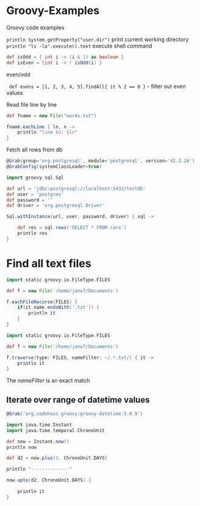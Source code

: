 # Groovy-Examples
Groovy code examples

`println System.getProperty("user.dir")` print current working directory  
`println "ls -la".execute().text` execute shell command  

```groovy
def isOdd = { int i -> (i & 1) as boolean }
def isEven = {int i -> ! isOdd(i) }
```
even/odd  

` def evens = [1, 2, 3, 4, 5].findAll{ it % 2 == 0 }` - filter out even values  

Read file line by line  

```groovy
def fname = new File("words.txt")

fname.eachLine { ln, n ->
    println "line $n: $ln"
}
```

Fetch all rows from db  

```groovy
@Grab(group='org.postgresql', module='postgresql', version='42.2.24')
@GrabConfig(systemClassLoader=true)

import groovy.sql.Sql

def url = 'jdbc:postgresql://localhost:5432/testdb'
def user = 'postgres'
def password = ''
def driver = 'org.postgresql.Driver'

Sql.withInstance(url, user, password, driver) { sql ->

    def res = sql.rows('SELECT * FROM cars')
    println res
}
```
# Find all text files  

```groovy
import static groovy.io.FileType.FILES

def f = new File('/home/jano7/Documents')

f.eachFileRecurse(FILES) {
    if(it.name.endsWith('.txt')) {
        println it
    }
}
```

```groovy
import static groovy.io.FileType.FILES

def f = new File('/home/jano7/Documents')

f.traverse(type: FILES, nameFilter: ~/.*.txt/) { it ->
	println it
}
```

The *nameFilter* is an exact match   

## Iterate over range of datetime values

```groovy
@Grab('org.codehaus.groovy:groovy-datetime:3.0.9')

import java.time.Instant
import java.time.temporal.ChronoUnit

def now = Instant.now()
println now

def d2 = now.plus(3, ChronoUnit.DAYS)

println "--------------"

now.upto(d2, ChronoUnit.DAYS) {
	
	println it
}
```
